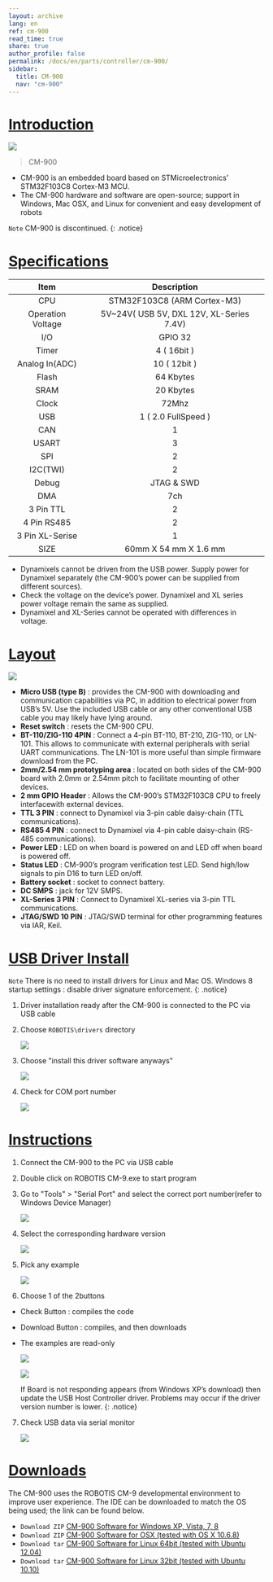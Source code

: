 ```yaml
---
layout: archive
lang: en
ref: cm-900
read_time: true
share: true
author_profile: false
permalink: /docs/en/parts/controller/cm-900/
sidebar:
  title: CM-900
  nav: "cm-900"
---
```


# [Introduction](#introduction)

![](/assets/images/parts/controller/cm-900/cm-900_product.jpg)

> CM-900

- CM-900 is an embedded board based on STMicroelectronics’ STM32F103C8 Cortex-M3 MCU.
- The CM-900 hardware and software are open-source; support in Windows, Mac OSX, and Linux for convenient and easy development of robots

`Note` CM-900 is discontinued.
{: .notice}

# [Specifications](#specifications)

|Item|Description|
|:---:|:---:|
|CPU|STM32F103C8 (ARM Cortex-M3)|
|Operation  Voltage|5V~24V( USB 5V, DXL 12V, XL-Series 7.4V)|
|I/O|GPIO 32|
|Timer|4 ( 16bit )|
|Analog In(ADC)|10 ( 12bit )|
|Flash|64 Kbytes|
|SRAM|20 Kbytes|
|Clock|72Mhz|
|USB|1 ( 2.0 FullSpeed )|
|CAN|1|
|USART|3|
|SPI|2|
|I2C(TWI)|2|
|Debug|JTAG & SWD|
|DMA|7ch|
|3 Pin TTL|2|
|4 Pin RS485|2|
|3 Pin XL-Serise|1|
|SIZE|60mm X 54 mm X 1.6 mm|


- Dynamixels cannot be driven from the USB power. Supply power for Dynamixel separately (the CM-900’s power can be supplied from different sources).
- Check the voltage on the device’s power. Dynamixel and XL series power voltage remain the same as supplied.
- Dynamixel and XL-Series cannot be operated with differences in voltage.

# [Layout](#layout)

![](/assets/images/parts/controller/cm-900/cm-900_01.png)

- **Micro USB (type B)** : provides the CM-900 with downloading and communication capabilities via PC, in addition to electrical power from USB’s 5V. Use the included USB cable or any other conventional USB cable you may likely have lying around.
- **Reset switch** : resets the CM-900 CPU.
- **BT-110/ZIG-110 4PIN** : Connect a 4-pin BT-110, BT-210, ZIG-110, or LN-101. This allows to communicate with external peripherals with serial UART communications. The LN-101 is more useful than simple firmware download from the PC.
- **2mm/2.54 mm prototyping area** : located on both sides of the CM-900 board with 2.0mm or 2.54mm pitch to facilitate mounting of other devices.
- **2 mm GPIO Header** :  Allows the CM-900’s STM32F103C8 CPU to freely interfacewith external devices.
- **TTL 3 PIN** : connect to Dynamixel via 3-pin cable daisy-chain (TTL communications).
- **RS485 4 PIN** : connect to Dynamixel via 4-pin cable daisy-chain (RS-485 communications).
- **Power LED** : LED on when board is powered on and LED off when board is powered off.
- **Status LED** : CM-900’s program verification test LED. Send high/low signals to pin D16 to turn LED on/off.
- **Battery socket** : socket to connect battery.
- **DC SMPS** : jack for 12V SMPS.
- **XL-Series 3 PIN** : Connect to Dynamixel XL-series via 3-pin TTL communications.
- **JTAG/SWD 10 PIN** : JTAG/SWD terminal for other programming features via IAR, Keil.

# [USB Driver Install](#usb-driver-install)

`Note` There is no need to install drivers for Linux and Mac OS. Windows 8 startup settings : disable driver signature enforcement.
{: .notice}
 
1. Driver installation ready after the CM-900 is connected to the PC via USB cable
 
2. Choose `ROBOTIS\drivers` directory

    ![](/assets/images/parts/controller/cm-900/cm-900_02.gif)
 
3. Choose "install this driver software anyways"

    ![](/assets/images/parts/controller/cm-900/cm-900_03.gif)
 
4. Check for COM port number

    ![](/assets/images/parts/controller/cm-900/cm-900_04.gif)

# [Instructions](#instructions)

1. Connect the CM-900 to the PC via USB cable
 
2. Double click on ROBOTIS CM-9.exe to start program
 
3. Go to "Tools" > "Serial Port" and select the correct port number(refer to Windows Device Manager)

    ![](/assets/images/parts/controller/cm-900/cm-900_05.gif)
 
4. Select the corresponding hardware version

    ![](/assets/images/parts/controller/cm-900/cm-900_06.gif)
 
5. Pick any example

    ![](/assets/images/parts/controller/cm-900/cm-900_07.gif)
 
6. Choose 1 of the 2buttons
  - Check Button : compiles the code
  - Download Button : compiles, and then downloads
  - The examples are read-only

    ![](/assets/images/parts/controller/cm-900/cm-900_08.png)
    
    ![](/assets/images/parts/controller/cm-900/cm-900_09.png)
  
    If Board is not responding appears (from Windows XP’s download) then update the USB Host Controller driver. Problems may occur if the driver version number is lower.
    {: .notice}
 
7. Check USB data via serial monitor

    ![](/assets/images/parts/controller/cm-900/cm-900_10.png)

# [Downloads](#downloads)

The CM-900 uses the ROBOTIS CM-9 developmental environment to improve user experience. The IDE can be downloaded to match the OS being used; the  link can be found below.

- `Download ZIP` [CM-900 Software for Windows XP, Vista, 7, 8](http://www.robotis.com/download/software/CM-9/ROBOTIS_CM9-v1.0.0-windows.zip)
- `Download ZIP` [CM-900 Software for OSX (tested with OS X 10.6.8)](http://www.robotis.com/download/software/CM-9/ROBOTIS_CM9-v1.0.0-macosx.dmg)
- `Download tar` [CM-900 Software for Linux 64bit (tested with Ubuntu 12.04)](http://www.robotis.com/download/software/CM-9/ROBOTIS_CM9-v1.0.0-linux64.tar.gz)
- `Download tar` [CM-900 Software for Linux 32bit (tested with Ubuntu 10.10)](http://www.robotis.com/download/software/CM-9/ROBOTIS_CM9-v1.0.0-linux32.tar.gz)

[RoboPlus Task]: /docs/en/software/rplus1/task/getting_started/
[RoboPlus Motion]: /docs/en/software/rplus1/motion/
[RoboPlus Manager]: /docs/en/software/rplus1/manager/
[Number of pressed Start button]: /docs/en/software/rplus1/task/programming_02/#button-count
[Start button]: /docs/en/software/rplus1/task/programming_02/#button-count
[LN-101]: /docs/en/parts/interface/ln-101/
[ZIG-110]: /docs/en/parts/communication/zig-110/
[BT-110]: /docs/en/parts/communication/bt-110/
[BT-210]: /docs/en/parts/communication/bt-210/
[CM-510]: /docs/en/parts/controller/cm-510/#fuse-replacement
[Automatic Turn-off]: /docs/en/software/rplus1/task/programming_02/#powersave-timer
[Pin Assignment]: /docs/en/dxl/ax/ax-12a/#pin-assignment
